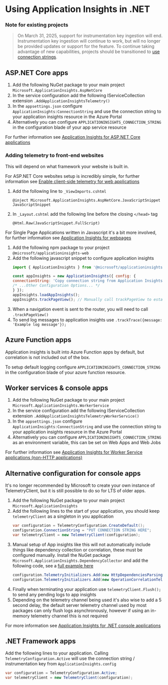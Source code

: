 # Using Application Insights in .NET

### Note for existing projects

> On March 31, 2025, support for instrumentation key ingestion will end.
> Instrumentation key ingestion will continue to work, but will no longer be provided updates or support for the feature.
> To continue taking advantage of new capabilities, projects should be transitioned to [use connection strings](https://learn.microsoft.com/en-us/azure/azure-monitor/app/migrate-from-instrumentation-keys-to-connection-strings).

## ASP.NET Core apps

1. Add the following NuGet package to your main project `Microsoft.ApplicationInsights.AspNetCore`
2. In the service configuration add the following IServiceCollection extension `.AddApplicationInsightsTelemetry()`
3. In the `appsettings.json` configure `ApplicationInsights:ConnectionString` and use the connection string to your application insights resource in the Azure Portal
4. Alternatively you can configure `APPLICATIONINSIGHTS_CONNECTION_STRING` in the configuration blade of your app service resource

For further information see [Application Insights for ASP.NET Core applications](https://learn.microsoft.com/en-us/azure/azure-monitor/app/asp-net-core)

### Adding telemetry to front-end websites 

This will depend on what framework your website is built in.

For ASP.NET Core websites setup is incredibly simple, for further information see [Enable client-side telemetry for web applications](https://learn.microsoft.com/en-us/azure/azure-monitor/app/asp-net-core?tabs=netcore6#enable-client-side-telemetry-for-web-applications)

1. Add the following line to `_ViewImports.cshtml`
   ```cshtml
   @inject Microsoft.ApplicationInsights.AspNetCore.JavaScriptSnippet JavaScriptSnippet
   ```
2. In `_Layout.cshtml` add the following line before the closing `</head>` tag
   ```cshtml
   @Html.Raw(JavaScriptSnippet.FullScript)
   ```

For Single Page Applications written in Javascript it's a bit more involved, for further information see [Application Insights for webpages](https://learn.microsoft.com/en-us/azure/azure-monitor/app/javascript)

1. Add the following npm package to your project `@microsoft/applicationinsights-web`
2. Add the following javascript snippet to configure application insights
   ```javascript
   import { ApplicationInsights } from '@microsoft/applicationinsights-web'
   
   const appInsights = new ApplicationInsights({ config: {
   connectionString: 'Copy connection string from Application Insights Resource Overview'
   /* ...Other Configuration Options... */
   } });
   appInsights.loadAppInsights();
   appInsights.trackPageView(); // Manually call trackPageView to establish the current user/session/pageview
   ```
3. When a navigation event is sent to the router, you will need to call `.trackPageView()`
4. To send log messages to application insights use `.trackTrace({message: 'Example log message'});`

## Azure Function apps

Application insights is built into Azure Function apps by default, but correlation is not included out of the box.

To setup default logging configure `APPLICATIONINSIGHTS_CONNECTION_STRING` in the configuration blade of your azure function resource.

## Worker services & console apps

1. Add the following NuGet package to your main project `Microsoft.ApplicationInsights.WorkerService`
2. In the service configuration add the following IServiceCollection extension `.AddApplicationInsightsTelemetryWorkerService()`
3. In the `appsettings.json` configure `ApplicationInsights:ConnectionString` and use the connection string to your application insights resource in the Azure Portal
4. Alternatively you can configure `APPLICATIONINSIGHTS_CONNECTION_STRING` as an environment variable, this can be set on Web Apps and Web Jobs

For further information see [Application Insights for Worker Service applications (non-HTTP applications)](https://learn.microsoft.com/en-us/azure/azure-monitor/app/worker-service)

## Alternative configuration for console apps

It's no longer recommended by Microsoft to create your own instance of TelemetryClient, but it is still possible to do so for LTS of older apps.

1. Add the following NuGet package to your main project `Microsoft.ApplicationInsights`
2. Add the following lines to the start of your application, you should keep `telemetryClient` as a singleton in you application 
   ```csharp
   var configuration = TelemetryConfiguration.CreateDefault();
   configuration.ConnectionString = "PUT CONNECTION STRING HERE";
   var telemetryClient = new TelemetryClient(configuration);
   ```
4. Manual setup of App insights like this will not automatically include things like dependency collection or correlation, these must be configured manually. Install the NuGet package `Microsoft.ApplicationInsights.DependencyCollector` and add the following code, see a [full example here](https://learn.microsoft.com/en-us/azure/azure-monitor/app/console#full-example)
   ```csharp
   configuration.TelemetryInitializers.Add(new HttpDependenciesParsingTelemetryInitializer());
   configuration.TelemetryInitializers.Add(new OperationCorrelationTelemetryInitializer());
   ```
5. Finally when terminating your application use `telemetryClient.Flush();` to send any pending logs to app insights
6. Depending on the telemetry channel being used it's also wise to add a 5 second delay, the default server telemetry channel used by most packages can only flush logs asynchronously, however if using an in-memory telemetry channel this is not required  

For more information see [Application Insights for .NET console applications](https://learn.microsoft.com/en-us/azure/azure-monitor/app/console)

## .NET Framework apps

Add the following lines to your application. Calling `TelemetryConfiguration.Active` will use the connection string / instrumentation key from `ApplicationInsights.config`

   ```csharp
   var configuration = TelemetryConfiguration.Active;
   var telemetryClient = new TelemetryClient(configuration);
   ```